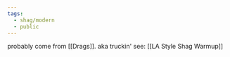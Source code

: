 ```yaml
---
tags:
  - shag/modern
  - public
---
```

probably come from [[Drags]]. aka truckin' see: [[LA Style Shag Warmup]]